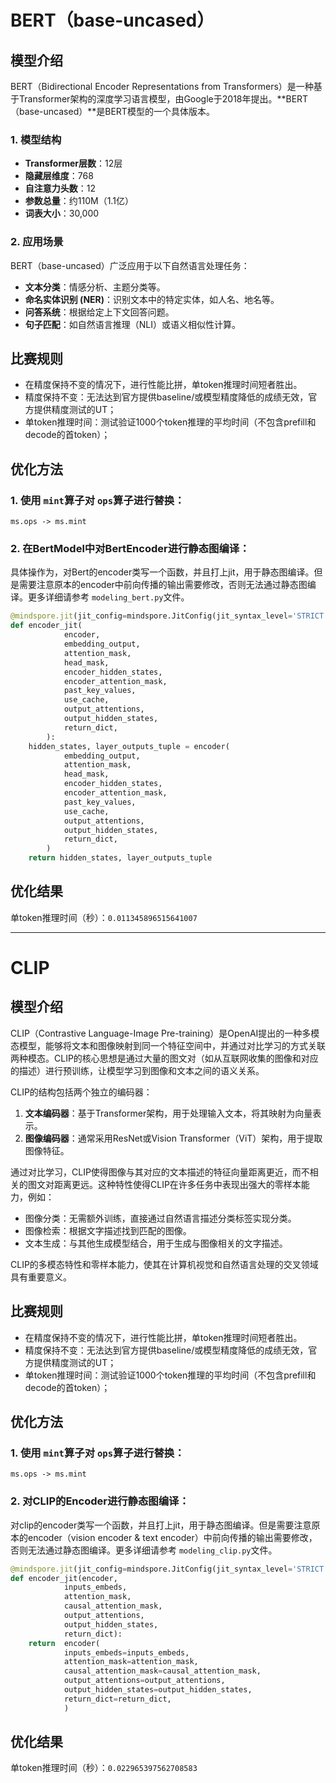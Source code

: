 # BERT（base-uncased）

## 模型介绍

BERT（Bidirectional Encoder Representations from Transformers）是一种基于Transformer架构的深度学习语言模型，由Google于2018年提出。**BERT（base-uncased）**是BERT模型的一个具体版本。

### 1. **模型结构**

- **Transformer层数**：12层
- **隐藏层维度**：768
- **自注意力头数**：12
- **参数总量**：约110M（1.1亿）
- **词表大小**：30,000

### 2. **应用场景**

BERT（base-uncased）广泛应用于以下自然语言处理任务：

- **文本分类**：情感分析、主题分类等。
- **命名实体识别 (NER)**：识别文本中的特定实体，如人名、地名等。
- **问答系统**：根据给定上下文回答问题。
- **句子匹配**：如自然语言推理（NLI）或语义相似性计算。

## 比赛规则

- 在精度保持不变的情况下，进行性能比拼，单token推理时间短者胜出。
- 精度保持不变：无法达到官方提供baseline/或模型精度降低的成绩无效，官方提供精度测试的UT；
- 单token推理时间：测试验证1000个token推理的平均时间（不包含prefill和decode的首token）；

## 优化方法

### 1. 使用 `mint`算子对 `ops`算子进行替换：

```
ms.ops -> ms.mint
```

### 2. 在BertModel中对BertEncoder进行静态图编译：

具体操作为，对Bert的encoder类写一个函数，并且打上jit，用于静态图编译。但是需要注意原本的encoder中前向传播的输出需要修改，否则无法通过静态图编译。更多详细请参考 `modeling_bert.py`文件。

```python
@mindspore.jit(jit_config=mindspore.JitConfig(jit_syntax_level='STRICT'))
def encoder_jit(
            encoder,
            embedding_output,
            attention_mask,
            head_mask,
            encoder_hidden_states,
            encoder_attention_mask,
            past_key_values,
            use_cache,
            output_attentions,
            output_hidden_states,
            return_dict,
        ):
    hidden_states, layer_outputs_tuple = encoder(
            embedding_output,
            attention_mask,
            head_mask,
            encoder_hidden_states,
            encoder_attention_mask,
            past_key_values,
            use_cache,
            output_attentions,
            output_hidden_states,
            return_dict,
        )
    return hidden_states, layer_outputs_tuple
```

## 优化结果

单token推理时间（秒）：`0.011345896515641007`

---

# CLIP

## 模型介绍

CLIP（Contrastive Language-Image Pre-training）是OpenAI提出的一种多模态模型，能够将文本和图像映射到同一个特征空间中，并通过对比学习的方式关联两种模态。CLIP的核心思想是通过大量的图文对（如从互联网收集的图像和对应的描述）进行预训练，让模型学习到图像和文本之间的语义关系。

CLIP的结构包括两个独立的编码器：

1. **文本编码器**：基于Transformer架构，用于处理输入文本，将其映射为向量表示。
2. **图像编码器**：通常采用ResNet或Vision Transformer（ViT）架构，用于提取图像特征。

通过对比学习，CLIP使得图像与其对应的文本描述的特征向量距离更近，而不相关的图文对距离更远。这种特性使得CLIP在许多任务中表现出强大的零样本能力，例如：

- 图像分类：无需额外训练，直接通过自然语言描述分类标签实现分类。
- 图像检索：根据文字描述找到匹配的图像。
- 文本生成：与其他生成模型结合，用于生成与图像相关的文字描述。

CLIP的多模态特性和零样本能力，使其在计算机视觉和自然语言处理的交叉领域具有重要意义。

## 比赛规则

- 在精度保持不变的情况下，进行性能比拼，单token推理时间短者胜出。
- 精度保持不变：无法达到官方提供baseline/或模型精度降低的成绩无效，官方提供精度测试的UT；
- 单token推理时间：测试验证1000个token推理的平均时间（不包含prefill和decode的首token）；

## 优化方法

### 1. 使用 `mint`算子对 `ops`算子进行替换：

```
ms.ops -> ms.mint
```

### 2. 对CLIP的Encoder进行静态图编译：

对clip的encoder类写一个函数，并且打上jit，用于静态图编译。但是需要注意原本的encoder（vision encoder & text encoder）中前向传播的输出需要修改，否则无法通过静态图编译。更多详细请参考 `modeling_clip.py`文件。

```python
@mindspore.jit(jit_config=mindspore.JitConfig(jit_syntax_level='STRICT'))
def encoder_jit(encoder, 
            inputs_embeds,
            attention_mask,
            causal_attention_mask,
            output_attentions,
            output_hidden_states,
            return_dict):
    return  encoder(
            inputs_embeds=inputs_embeds,
            attention_mask=attention_mask,
            causal_attention_mask=causal_attention_mask,
            output_attentions=output_attentions,
            output_hidden_states=output_hidden_states,
            return_dict=return_dict,
            )
```

## 优化结果

单token推理时间（秒）：`0.022965397562708583	`
